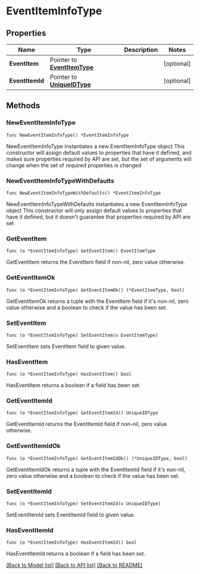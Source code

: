 # EventItemInfoType

## Properties

Name | Type | Description | Notes
------------ | ------------- | ------------- | -------------
**EventItem** | Pointer to [**EventItemType**](EventItemType.md) |  | [optional] 
**EventItemId** | Pointer to [**UniqueIDType**](UniqueIDType.md) |  | [optional] 

## Methods

### NewEventItemInfoType

`func NewEventItemInfoType() *EventItemInfoType`

NewEventItemInfoType instantiates a new EventItemInfoType object
This constructor will assign default values to properties that have it defined,
and makes sure properties required by API are set, but the set of arguments
will change when the set of required properties is changed

### NewEventItemInfoTypeWithDefaults

`func NewEventItemInfoTypeWithDefaults() *EventItemInfoType`

NewEventItemInfoTypeWithDefaults instantiates a new EventItemInfoType object
This constructor will only assign default values to properties that have it defined,
but it doesn't guarantee that properties required by API are set

### GetEventItem

`func (o *EventItemInfoType) GetEventItem() EventItemType`

GetEventItem returns the EventItem field if non-nil, zero value otherwise.

### GetEventItemOk

`func (o *EventItemInfoType) GetEventItemOk() (*EventItemType, bool)`

GetEventItemOk returns a tuple with the EventItem field if it's non-nil, zero value otherwise
and a boolean to check if the value has been set.

### SetEventItem

`func (o *EventItemInfoType) SetEventItem(v EventItemType)`

SetEventItem sets EventItem field to given value.

### HasEventItem

`func (o *EventItemInfoType) HasEventItem() bool`

HasEventItem returns a boolean if a field has been set.

### GetEventItemId

`func (o *EventItemInfoType) GetEventItemId() UniqueIDType`

GetEventItemId returns the EventItemId field if non-nil, zero value otherwise.

### GetEventItemIdOk

`func (o *EventItemInfoType) GetEventItemIdOk() (*UniqueIDType, bool)`

GetEventItemIdOk returns a tuple with the EventItemId field if it's non-nil, zero value otherwise
and a boolean to check if the value has been set.

### SetEventItemId

`func (o *EventItemInfoType) SetEventItemId(v UniqueIDType)`

SetEventItemId sets EventItemId field to given value.

### HasEventItemId

`func (o *EventItemInfoType) HasEventItemId() bool`

HasEventItemId returns a boolean if a field has been set.


[[Back to Model list]](../README.md#documentation-for-models) [[Back to API list]](../README.md#documentation-for-api-endpoints) [[Back to README]](../README.md)


